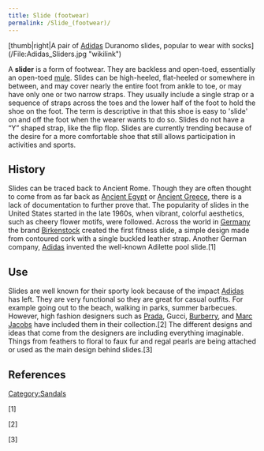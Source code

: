```yaml
---
title: Slide (footwear)
permalink: /Slide_(footwear)/
---
```


[thumb\|right\|A pair of [Adidas](Adidas "wikilink") Duranomo slides,
popular to wear with socks](/File:Adidas_Sliders.jpg "wikilink")

A **slider** is a form of footwear. They are backless and open-toed,
essentially an open-toed [mule](/Mule_(shoe) "wikilink"). Slides can be
high-heeled, flat-heeled or somewhere in between, and may cover nearly
the entire foot from ankle to toe, or may have only one or two narrow
straps. They usually include a single strap or a sequence of straps
across the toes and the lower half of the foot to hold the shoe on the
foot. The term is descriptive in that this shoe is easy to 'slide' on
and off the foot when the wearer wants to do so. Slides do not have a
“Y” shaped strap, like the flip flop. Slides are currently trending
because of the desire for a more comfortable shoe that still allows
participation in activities and sports.

## History

Slides can be traced back to Ancient Rome. Though they are often thought
to come from as far back as [Ancient Egypt](/Ancient_Egypt "wikilink")
or [Ancient Greece](/Ancient_Greece "wikilink"), there is a lack of
documentation to further prove that. The popularity of slides in the
United States started in the late 1960s, when vibrant, colorful
aesthetics, such as cheery flower motifs, were followed. Across the
world in [Germany](/Germany "wikilink") the brand
[Birkenstock](/Birkenstock "wikilink") created the first fitness slide,
a simple design made from contoured cork with a single buckled leather
strap. Another German company, [Adidas](/Adidas "wikilink") invented the
well-known Adilette pool slide.[1]

## Use

Slides are well known for their sporty look because of the impact
[Adidas](/Adidas "wikilink") has left. They are very functional so they
are great for casual outfits. For example going out to the beach,
walking in parks, summer barbecues. However, high fashion designers such
as [Prada](/Prada "wikilink"), Gucci, [Burberry](/Burberry "wikilink"),
and [Marc Jacobs](/Marc_Jacobs "wikilink") have included them in their
collection.[2] The different designs and ideas that come from the
designers are including everything imaginable. Things from feathers to
floral to faux fur and regal pearls are being attached or used as the
main design behind slides.[3]

## References

[Category:Sandals](/Category:Sandals "wikilink")

[1]

[2]

[3]